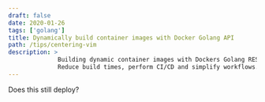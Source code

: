 ```yaml
---
draft: false
date: 2020-01-26
tags: ['golang']
title: Dynamically build container images with Docker Golang API
path: /tips/centering-vim
description: >
              Building dynamic container images with Dockers Golang REST API.
              Reduce build times, perform CI/CD and simplify workflows.
---
```


Does this still deploy?
